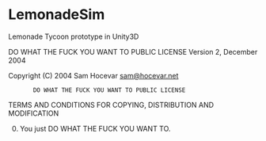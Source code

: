 LemonadeSim
===========

Lemonade Tycoon prototype in Unity3D


DO WHAT THE FUCK YOU WANT TO PUBLIC LICENSE
          Version 2, December 2004

Copyright (C) 2004 Sam Hocevar <sam@hocevar.net>

           DO WHAT THE FUCK YOU WANT TO PUBLIC LICENSE
TERMS AND CONDITIONS FOR COPYING, DISTRIBUTION AND MODIFICATION

 0. You just DO WHAT THE FUCK YOU WANT TO.
